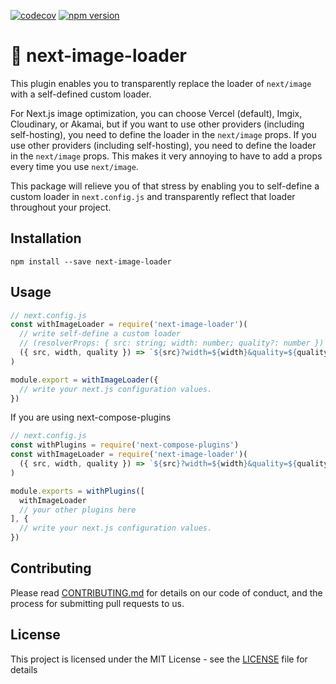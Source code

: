 [![codecov](https://codecov.io/gh/aiji42/next-image-loader/branch/main/graph/badge.svg?token=Y1M1LMIR7E)](https://codecov.io/gh/aiji42/next-image-loader)
[![npm version](https://badge.fury.io/js/next-image-loader.svg)](https://badge.fury.io/js/next-image-loader)

# :city_sunrise: next-image-loader

This plugin enables you to transparently replace the loader of `next/image` with a self-defined custom loader.

For Next.js image optimization, you can choose Vercel (default), Imgix, Cloudinary, or Akamai, but if you want to use other providers (including self-hosting), you need to define the loader in the `next/image` props. If you use other providers (including self-hosting), you need to define the loader in the `next/image` props. This makes it very annoying to have to add a props every time you use `next/image`.

This package will relieve you of that stress by enabling you to self-define a custom loader in `next.config.js` and transparently reflect that loader throughout your project.

## Installation

```
npm install --save next-image-loader
```

## Usage
```js
// next.config.js
const withImageLoader = require('next-image-loader')(
  // write self-define a custom loader
  // (resolverProps: { src: string; width: number; quality?: number }) => string
  ({ src, width, quality }) => `${src}?width=${width}&quality=${quality || 75}`
)

module.export = withImageLoader({
  // write your next.js configuration values.
})
```

If you are using next-compose-plugins
```js
// next.config.js
const withPlugins = require('next-compose-plugins')
const withImageLoader = require('next-image-loader')(
  ({ src, width, quality }) => `${src}?width=${width}&quality=${quality || 75}`
)

module.exports = withPlugins([
  withImageLoader
  // your other plugins here
], {
  // write your next.js configuration values.  
})
```


## Contributing
Please read [CONTRIBUTING.md](https://github.com/aiji42/next-image-loader/blob/main/CONTRIBUTING.md) for details on our code of conduct, and the process for submitting pull requests to us.

## License
This project is licensed under the MIT License - see the [LICENSE](https://github.com/aiji42/next-image-loader/blob/main/LICENSE) file for details

